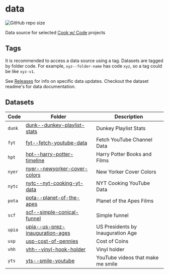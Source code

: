 # data

![GitHub repo size](https://img.shields.io/github/repo-size/cookwcode/data)

Data source for selected [Cook w/ Code](https://cookwcode.com/) projects

## Tags

It is recommended to access a data source using a tag. Datasets are tagged by folder code. For example, `xyz--folder-name` has code `xyz`, so a tag could be like `xyz-v1`. 

See [Releases](https://github.com/cookwcode/data/releases) for info on specific data updates. Checkout the dataset readme's for data documentation.

## Datasets

| Code | Folder | Description |
|------|--------|-------------|
| `dunk` | [dunk--dunkey-playlist-stats](./dunk--dunkey-playlist-stats) | Dunkey Playlist Stats |
| `fyt` | [fyt--fetch-youtube-data](./fyt--fetch-youtube-data) | Fetch YouTube Channel Data |
| `hpt` | [hpt--harry-potter-timeline](./hpt--harry-potter-timeline) | Harry Potter Books and Films |
| `nyer` | [nyer--newyorker-cover-colors](./nyer--newyorker-cover-colors) | New Yorker Cover Colors |
| `nytc` | [nytc--nyt-cooking-yt-data](./nytc--nyt-cooking-yt-data) | NYT Cooking YouTube Data |
| `pota` | [pota--planet-of-the-apes](./pota--planet-of-the-apes) | Planet of the Apes Films |
| `scf` | [scf--simple-conical-funnel](./scf--simple-conical-funnel) | Simple funnel |
| `upia` | [upia--us-prez-inauguration-ages](./upia--us-prez-inauguration-ages) | US Presidents by Inauguration Age |
| `usp` | [usp-cost-of-pennies](./usp-cost-of-pennies) | Cost of Coins |
| `vhh` | [vhh--vinyl-hook-holder](./vhh--vinyl-hook-holder) | Vinyl holder |
| `yts` | [yts--smile-youtube](./yts--smile-youtube) | YouTube videos that make me smile |